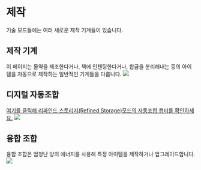 # 제작

기술 모드들에는 여러 새로운 제작 기계들이 있습니다.

## 제작 기계

이 페이지는 물약을 제조한다거나, 책에 인챈팅한다거나, 합금을 분리해내는 등의 아이템을 자동으로 제작하는 일반적인 기계들을 다룹니다.
![](/te/alchemicalimbuer.png)

## 디지털 자동조합

[여기를 클릭해 리파인드 스토리지(Refined Storage)모드의 자동조합 챕터를 확인하세요.](guide:../../../storage/refined_storage/autocrafting)
![](../../../storage/refined\_storage/autocrafting/processing\_recipe.png)

## 융합 조합

융합 조합은 엄청난 양의 에너지를 사용해 특정 아이템을 제작하거나 업그레이드합니다.
![](/de/setup.png)